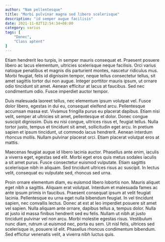 ```yaml
---
author: "Nam pellentesque"
title: "Morbi pulvinar magna sed libero scelerisque"
description: "id semper augue facilisis"
date: 2021-11-02T12:54:34+08:00
category: varius
tags: [
    "Donec",
    "Class aptent"
]
---
```

Etiam hendrerit leo turpis, in semper mauris consequat et. Praesent posuere libero ac lacus elementum, ultricies scelerisque neque facilisis. Orci varius natoque penatibus et magnis dis parturient montes, nascetur ridiculus mus.<!--more--> Morbi feugiat, felis id dignissim tempor, neque tellus consectetur tellus, sit amet sagittis tortor dui non augue. Integer porttitor mauris ipsum, ut ornare odio tincidunt sit amet. Aenean efficitur at lacus at faucibus. Sed nec condimentum odio. Fusce imperdiet auctor tempor.

Duis malesuada laoreet tellus, nec elementum ipsum volutpat vel. Fusce dolor libero, egestas in dui eu, consequat eleifend arcu. Pellentesque accumsan massa est. Vivamus fringilla purus eu placerat dapibus. Etiam nisi velit, semper at ultricies sit amet, pellentesque et dolor. Donec congue suscipit dignissim. Duis eu nisi congue, ultrices risus et, feugiat tellus. Nulla tortor justo, tempus et tincidunt sit amet, sollicitudin eget arcu. In pretium sapien et ipsum tincidunt, ut commodo lacus hendrerit. Aenean interdum rhoncus mollis. Nullam pulvinar placerat orci. Etiam placerat volutpat eros at mattis.

Maecenas feugiat augue id libero lacinia auctor. Phasellus ante enim, iaculis a viverra eget, egestas sed elit. Morbi eget eros quis metus sodales iaculis a sit amet purus. Fusce consectetur euismod vulputate. Etiam sagittis scelerisque nibh in aliquam. Sed tincidunt ultrices risus ac suscipit. In lectus velit, consequat eu vulputate sed, rhoncus sed urna.

Proin ornare elementum diam, eu euismod libero lobortis non. Mauris aliquet eget nibh a sagittis. Aliquam erat volutpat. Interdum et malesuada fames ac ante ipsum primis in faucibus. Praesent consequat ipsum at velit feugiat lacinia. Pellentesque eu urna eget nulla bibendum feugiat. In vel tincidunt sapien, nec convallis lectus. Donec at est at leo imperdiet posuere sit amet vel sapien. Nulla aliquam ante ornare, dapibus tellus a, tempus dolor. Nulla at justo id massa finibus hendrerit sed eu felis. Nullam ut nibh at justo tincidunt pulvinar vel non arcu. Morbi molestie egestas risus. Vestibulum nunc diam, rutrum ut euismod nec, porta eu sem. Ut nisl felis, ultrices sed scelerisque in, posuere id elit. Phasellus rhoncus condimentum bibendum. Sed efficitur venenatis velit, a viverra nibh luctus quis.